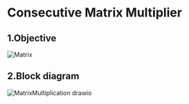 # Consecutive Matrix Multiplier 
## 1.Objective
![Matrix](https://github.com/youngyang00/Mini_Projects/assets/172355193/bf67e63b-4e19-4ab9-ba55-0d69f9bb410c)
## 2.Block diagram
![MatrixMultiplication drawio](https://github.com/youngyang00/Mini_Projects/assets/172355193/2ff9d6e3-bbf7-4322-a9ca-38ad7bbca155)
